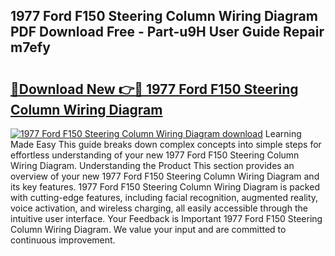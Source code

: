 ## 1977 Ford F150 Steering Column Wiring Diagram PDF Download Free - Part-u9H User Guide Repair m7efy

# <h2><a href="http://dfpwsf.blite.top/?on=1977+Ford+F150+Steering+Column+Wiring+Diagram">🔗Download New 👉🔴 1977 Ford F150 Steering Column Wiring Diagram</a></h2>

[![1977 Ford F150 Steering Column Wiring Diagram download](https://i.imgur.com/lujVjoI.png)](http://dfpwsf.blite.top/?on=1977+Ford+F150+Steering+Column+Wiring+Diagram)
Learning Made Easy This guide breaks down complex concepts into simple steps for effortless understanding of your new 1977 Ford F150 Steering Column Wiring Diagram. Understanding the Product This section provides an overview of your new 1977 Ford F150 Steering Column Wiring Diagram and its key features. 1977 Ford F150 Steering Column Wiring Diagram is packed with cutting-edge features, including facial recognition, augmented reality, voice activation, and wireless charging, all easily accessible through the intuitive user interface. Your Feedback is Important 1977 Ford F150 Steering Column Wiring Diagram. We value your input and are committed to continuous improvement.
